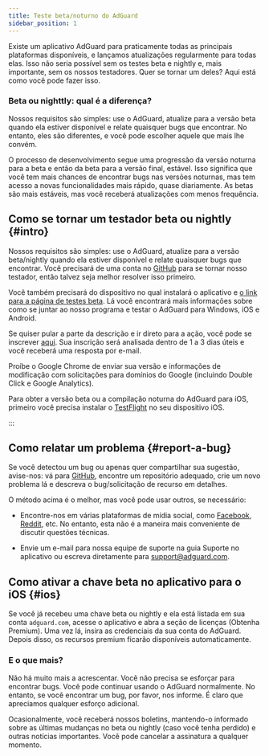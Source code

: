```yaml
---
title: Teste beta/noturno do AdGuard
sidebar_position: 1
---
```


Existe um aplicativo AdGuard para praticamente todas as principais plataformas disponíveis, e lançamos atualizações regularmente para todas elas. Isso não seria possível sem os testes beta e nightly e, mais importante, sem os nossos testadores. Quer se tornar um deles? Aqui está como você pode fazer isso.

### Beta ou nighttly: qual é a diferença?

Nossos requisitos são simples: use o AdGuard, atualize para a versão beta quando ela estiver disponível e relate quaisquer bugs que encontrar. No entanto, eles são diferentes, e você pode escolher aquele que mais lhe convém.

O processo de desenvolvimento segue uma progressão da versão noturna para a beta e então da beta para a versão final, estável. Isso significa que você tem mais chances de encontrar bugs nas versões noturnas, mas tem acesso a novas funcionalidades mais rápido, quase diariamente. As betas são mais estáveis, mas você receberá atualizações com menos frequência.

## Como se tornar um testador beta ou nightly {#intro}

Nossos requisitos são simples: use o AdGuard, atualize para a versão beta/nightly quando ela estiver disponível e relate quaisquer bugs que encontrar. Você precisará de uma conta no [GitHub](https://github.com/) para se tornar nosso testador, então talvez seja melhor resolver isso primeiro.

Você também precisará do dispositivo no qual instalará o aplicativo e [o link para a página de testes beta](https://adguard.com/beta.html). Lá você encontrará mais informações sobre como se juntar ao nosso programa e testar o AdGuard para Windows, iOS e Android.

Se quiser pular a parte da descrição e ir direto para a ação, você pode se inscrever [aqui](https://surveys.adguard.com/beta_testing_program/form.html). Sua inscrição será analisada dentro de 1 a 3 dias úteis e você receberá uma resposta por e-mail.

Proíbe o Google Chrome de enviar sua versão e informações de modificação com solicitações para domínios do Google (incluindo Double Click e Google Analytics).

Para obter a versão beta ou a compilação noturna do AdGuard para iOS, primeiro você precisa instalar o [TestFlight](https://apps.apple.com/app/testflight/id899247664) no seu dispositivo iOS.

:::

## Como relatar um problema {#report-a-bug}

Se você detectou um bug ou apenas quer compartilhar sua sugestão, avise-nos: vá para [GitHub](https://github.com/AdguardTeam/), encontre um repositório adequado, crie um novo problema lá e descreva o bug/solicitação de recurso em detalhes.

O método acima é o melhor, mas você pode usar outros, se necessário:

- Encontre-nos em várias plataformas de mídia social, como [Facebook](https://www.facebook.com/AdguardEn/), [Reddit](https://www.reddit.com/r/Adguard/), etc. No entanto, esta não é a maneira mais conveniente de discutir questões técnicas.

- Envie um e-mail para nossa equipe de suporte na guia Suporte no aplicativo ou escreva diretamente para [support@adguard.com](mailto:support@adguard.com).

## Como ativar a chave beta no aplicativo para o iOS {#ios}

Se você já recebeu uma chave beta ou nightly e ela está listada em sua conta `adguard.com`, acesse o aplicativo e abra a seção de licenças (Obtenha Premium). Uma vez lá, insira as credenciais da sua conta do AdGuard. Depois disso, os recursos premium ficarão disponíveis automaticamente.

### E o que mais?

Não há muito mais a acrescentar. Você não precisa se esforçar para encontrar bugs. Você pode continuar usando o AdGuard normalmente. No entanto, se você encontrar um bug, por favor, nos informe. É claro que apreciamos qualquer esforço adicional.

Ocasionalmente, você receberá nossos boletins, mantendo-o informado sobre as últimas mudanças no beta ou nightly (caso você tenha perdido) e outras notícias importantes. Você pode cancelar a assinatura a qualquer momento.
